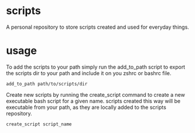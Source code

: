# scripts
A personal repository to store scripts created and used for everyday things.


# usage

To add the scripts to your path simply run the add_to_path script to export the scripts dir to your path and include it on you zshrc or bashrc file. 

```
add_to_path path/to/scripts/dir
```

Create new scripts by running the create_script command to create a new executable bash script for a given name. scripts created this way will be executable from your path, as they are locally added to the scripts repository.

```
create_script script_name
```
